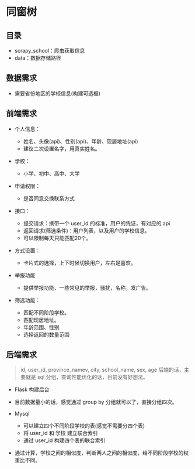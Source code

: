 # 同窗树

## 目录

* scrapy_school：爬虫获取信息
* data：数据存储路径

## 数据需求

* 需要省份地区的学校信息(构建可选框)

## 前端需求

* 个人信息：

	* 姓名、头像(api)、性别(api)、年龄、现居地址(api)
	* 建议二次设置名字，用真实姓名。

* 学校：

	* 小学、初中、高中、大学

* 申请权限：

	* 是否同意交换联系方式

* 接口：

	* 提交请求：携带一个 user_id 的标准，用户的凭证，有对应的 api
	* 返回请求(筛选条件)：用户列表，以及用户的学校信息。
	* 可以限制每天只能匹配20个。

* 方式设置：

	* 卡片式的选择，上下时候切换用户，左右是喜欢。

* 举报功能

	* 提供举报功能、一些常见的举报，骚扰，名称，发广告。

* 筛选功能：

	* 匹配不同阶段学校。
	* 匹配现居地址。
	* 年龄范围、性别
	* 选择返回的数量范围

	

## 后端需求
> id, user_id, province_namev, city, school_name, sex, age
> 后端的话，主要就是 sql 分组，查询性能优化的话，目前没有好想法。

* Flask 构建后台

* 目前数据量小的话，感觉通过 group by 分组就可以了，直接分组四次。

* Mysql

	* 可以建立四个不同阶段学校的表(感觉不需要分四个表)
	* 将 user_id 和 学校 建立联合索引
	* 通过 user_id 构建四个表的联合索引

* 通过计算，学校之间的相似度，判断两人之间的相似度，给不同阶段学校的权重比不同。

	

	